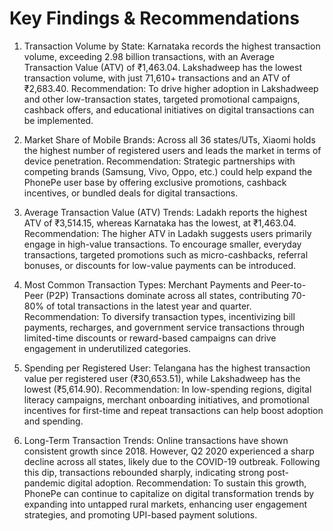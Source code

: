 # Key Findings & Recommendations

1. Transaction Volume by State: Karnataka records the highest transaction volume, exceeding 2.98 billion transactions, with an Average Transaction Value (ATV) of ₹1,463.04. Lakshadweep has the lowest transaction volume, with just 71,610+ transactions and an ATV of ₹2,683.40.
    Recommendation: To drive higher adoption in Lakshadweep and other low-transaction states, targeted promotional campaigns, cashback offers, and educational initiatives on digital transactions can be implemented.

2. Market Share of Mobile Brands: Across all 36 states/UTs, Xiaomi holds the highest number of registered users and leads the market in terms of device penetration.
    Recommendation: Strategic partnerships with competing brands (Samsung, Vivo, Oppo, etc.) could help expand the PhonePe user base by offering exclusive promotions, cashback incentives, or bundled deals for digital transactions.

3. Average Transaction Value (ATV) Trends: Ladakh reports the highest ATV of ₹3,514.15, whereas Karnataka has the lowest, at ₹1,463.04.
    Recommendation: The higher ATV in Ladakh suggests users primarily engage in high-value transactions. To encourage smaller, everyday transactions, targeted promotions such as micro-cashbacks, referral bonuses, or discounts for low-value payments can be introduced.

4. Most Common Transaction Types: Merchant Payments and Peer-to-Peer (P2P) Transactions dominate across all states, contributing 70-80% of total transactions in the latest year and quarter.
    Recommendation: To diversify transaction types, incentivizing bill payments, recharges, and government service transactions through limited-time discounts or reward-based campaigns can drive engagement in underutilized categories.

5. Spending per Registered User: Telangana has the highest transaction value per registered user (₹30,653.51), while Lakshadweep has the lowest (₹5,614.90).
    Recommendation: In low-spending regions, digital literacy campaigns, merchant onboarding initiatives, and promotional incentives for first-time and repeat transactions can help boost adoption and spending.

6. Long-Term Transaction Trends: Online transactions have shown consistent growth since 2018. However, Q2 2020 experienced a sharp decline across all states, likely due to the COVID-19 outbreak. Following this dip, transactions rebounded sharply, indicating strong post-pandemic digital adoption.
    Recommendation: To sustain this growth, PhonePe can continue to capitalize on digital transformation trends by expanding into untapped rural markets, enhancing user engagement strategies, and promoting UPI-based payment solutions.
